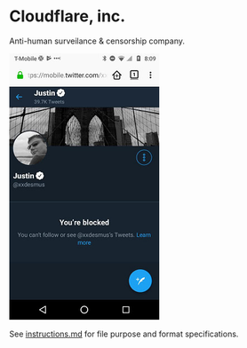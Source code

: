 # Cloudflare, inc.

Anti-human surveilance & censorship company.

![](../image/blockedbyjustin.jpg)

See [instructions.md](../instructions.md) for file purpose and format specifications.